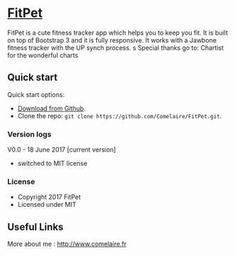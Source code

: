 # [FitPet](http://fitpet.comelaire.fr)

FitPet is a cute fitness tracker app which helps you to keep you fit. It is built on top of Bootstrap 3 and it is fully responsive. It works with a Jawbone fitness tracker with the UP synch process.
s
Special thanks go to:
Chartist for the wonderful charts

## Quick start

Quick start options:

- [Download from Github](https://github.com/Comelaire/FitPet.git).
- Clone the repo: `git clone https://github.com/Comelaire/FitPet.git`.


### Version logs

V0.0 - 18 June 2017 [current version]
- switched to MIT license

### License

- Copyright 2017 FitPet
- Licensed under MIT

## Useful Links

More about me : <http://www.comelaire.fr>

